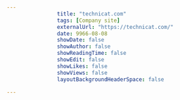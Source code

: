 ---
                title: "technicat.com"
                tags: [Company site]
                externalUrl: "https://technicat.com/"
                date: 9966-08-08
                showDate: false
                showAuthor: false
                showReadingTime: false
                showEdit: false
                showLikes: false
                showViews: false
                layoutBackgroundHeaderSpace: false
                ---
